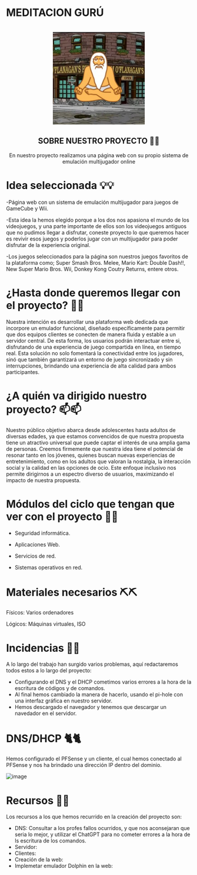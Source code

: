 # MEDITACION GURÚ 
<!-- Improved compatibility of back to top link: See: https://github.com/othneildrew/Best-README-Template/pull/73 -->
<a id="readme-top"></a>
<!--
*** Thanks for checking out the Best-README-Template. If you have a suggestion
*** that would make this better, please fork the repo and create a pull request
*** or simply open an issue with the tag "enhancement".
*** Don't forget to give the project a star!
*** Thanks again! Now go create something AMAZING! :D
-->



<!-- PROJECT SHIELDS -->
<!--
*** I'm using markdown "reference style" links for readability.
*** Reference links are enclosed in brackets [ ] instead of parentheses ( ).
*** See the bottom of this document for the declaration of the reference variables
*** for contributors-url, forks-url, etc. This is an optional, concise syntax you may use.
*** https://www.markdownguide.org/basic-syntax/#reference-style-links
-->




<!-- PROJECT LOGO -->
<br />
<div align="center">
  <a href="[https://github.com/S0gt/MEDITACION-DE-GURU/blob/main/logo.png?raw=true](https://github.com/S0gt/MEDITACION-DE-GURU/blob/main/logo2.png?raw=true)">
    <img src="logo2.png" alt="Logo" width="250" height="250">
  </a>



<!-- SOBRE NUESTRO PROJECTO -->
## SOBRE NUESTRO PROYECTO 🧐🧐

En nuestro proyecto realizamos una página web con su propio sistema de emulación multijugador online

<div align="left">

# Idea seleccionada 💡💡

-Página web con un sistema de emulación multijugador para juegos de GameCube y Wii. 

-Esta idea la hemos elegido porque a los dos nos apasiona el mundo de los videojuegos, y una parte importante de ellos son los videojuegos antiguos que no pudimos llegar a disfrutar, coneste proyecto lo que queremos hacer es revivir esos juegos y poderlos jugar con un multijugador para poder disfrutar de la experiencia original.

-Los juegos seleccionados para la página son nuestros juegos favoritos de la plataforma como; Super Smash Bros. Melee, Mario Kart: Double Dash!!, New Super Mario Bros. Wii, Donkey Kong Coutry Returns, entere otros.
 

# ¿Hasta donde queremos llegar con el proyecto? 🏁🏁

Nuestra intención es desarrollar una plataforma web dedicada que incorpore un emulador funcional, diseñado específicamente para permitir que dos equipos clientes se conecten de manera fluida y estable a un servidor central. De esta forma, los usuarios podrán interactuar entre si, disfrutando de una experiencia de juego compartida en línea, en tiempo real. Esta solución no solo fomentará la conectividad entre los jugadores, sinó que también garantizará un entorno de juego sincronizado y sin interrupciones, brindando una experiencia de alta calidad para ambos participantes.

 

# ¿A quién va dirigido nuestro proyecto? 📫📫


Nuestro público objetivo abarca desde adolescentes hasta adultos de diversas edades, ya que estamos convencidos de que nuestra propuesta tiene un atractivo universal que puede captar el interés de una amplia gama de personas. Creemos firmemente que nuestra idea tiene el potencial de resonar tanto en los jóvenes, quienes buscan nuevas experiencias de entretenimiento, como en los adultos que valoran la nostalgia, la interacción social y la calidad en las opciones de ocio. Este enfoque inclusivo nos permite dirigirnos a un espectro diverso de usuarios, maximizando el impacto de nuestra propuesta. 

 

# Módulos del ciclo que tengan que ver con el proyecto 📜📜

- Seguridad informática.

- Aplicaciones Web.

- Servicios de red.

- Sistemas operativos en red.





# Materiales necesarios ⛏️⛏️


 Físicos: Varios ordenadores 

 Lógicos: Máquinas virtuales, ISO  


 # Incidencias 🚧🚧
 
A lo largo del trabajo han surgido varios problemas, aquí redactaremos todos estos a lo largo del proyecto:

- Configurando el DNS y el DHCP cometimos varios errores a la hora de la escritura de códigos y de comandos.
- Al final hemos cambiado la manera de hacerlo, usando el pi-hole con una interfaz gráfica en nuestro servidor.
- Hemos descargado el navegador y tenemos que descargar un navedador en el servidor.


# DNS/DHCP 🐈🐈

Hemos configurado el PFSense y un cliente, el cual hemos conectado al PFSense y nos ha brindado una dirección IP dentro del dominio.

![image](https://github.com/user-attachments/assets/5042db07-4b3f-4987-8f96-f4daa7d055d0)




# Recursos 🔎🔎

Los recursos a los que hemos recurrido en la creación del proyecto son:

- DNS: Consultar a los profes fallos ocurridos, y que nos aconsejaran que seria lo mejor, y utilizar el ChatGPT para no cometer errores a la hora de ls escritura de los comandos.
- Servidor:
- Clientes:
- Creación de la web:
- Implemetar emulador Dolphin en la web:

